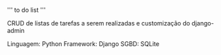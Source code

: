 '''
to do list
'''

CRUD de listas de tarefas a serem realizadas e customização do django-admin

Linguagem: Python
Framework: Django
SGBD: SQLite
